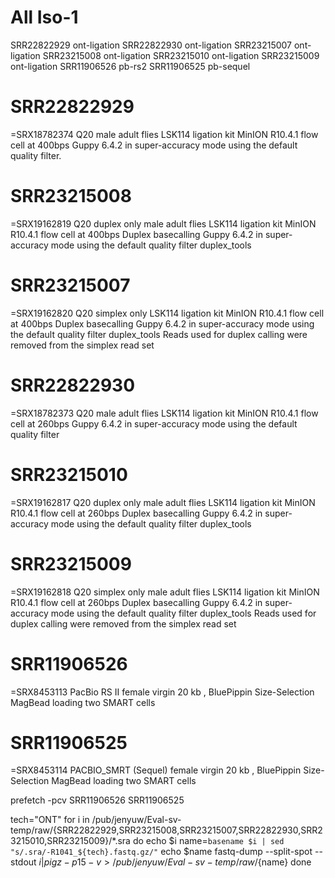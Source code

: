 # All Iso-1 
SRR22822929 ont-ligation
SRR22822930 ont-ligation
SRR23215007 ont-ligation
SRR23215008 ont-ligation
SRR23215010 ont-ligation
SRR23215009 ont-ligation
SRR11906526 pb-rs2
SRR11906525 pb-sequel
# SRR22822929
=SRX18782374
Q20
male adult flies
LSK114 ligation kit
MinION R10.4.1 flow cell at 400bps
Guppy 6.4.2 in super-accuracy mode using the default quality filter.

# SRR23215008
=SRX19162819
Q20
duplex only
male adult flies
LSK114 ligation kit
MinION R10.4.1 flow cell at 400bps
Duplex basecalling
Guppy 6.4.2 in super-accuracy mode using the default quality filter
duplex_tools

# SRR23215007
=SRX19162820
Q20
simplex only
LSK114 ligation kit
MinION R10.4.1 flow cell at 400bps
Duplex basecalling
Guppy 6.4.2 in super-accuracy mode using the default quality filter
duplex_tools
Reads used for duplex calling were removed from the simplex read set

# SRR22822930
=SRX18782373
Q20
male adult flies
LSK114 ligation kit
MinION R10.4.1 flow cell at 260bps
Guppy 6.4.2 in super-accuracy mode using the default quality filter

# SRR23215010
=SRX19162817
Q20
duplex only
male adult flies
LSK114 ligation kit
MinION R10.4.1 flow cell at 260bps
Duplex basecalling
Guppy 6.4.2 in super-accuracy mode using the default quality filter
duplex_tools

# SRR23215009
=SRX19162818
Q20
simplex only
male adult flies
LSK114 ligation kit
MinION R10.4.1 flow cell at 260bps
Duplex basecalling
Guppy 6.4.2 in super-accuracy mode using the default quality filter
duplex_tools
Reads used for duplex calling were removed from the simplex read set

# SRR11906526
=SRX8453113
PacBio RS II
female virgin
20 kb , BluePippin Size-Selection
MagBead loading
two SMART cells

# SRR11906525
=SRX8453114
PACBIO_SMRT (Sequel)
female virgin
20 kb , BluePippin Size-Selection
MagBead loading
two SMART cells


prefetch -pcv SRR11906526 SRR11906525

tech="ONT"
for i in /pub/jenyuw/Eval-sv-temp/raw/{SRR22822929,SRR23215008,SRR23215007,SRR22822930,SRR23215010,SRR23215009}/*.sra
do
echo $i
name=`basename $i | sed "s/.sra/-R1041_${tech}.fastq.gz/"`
echo $name
fastq-dump --split-spot --stdout  $i | pigz -p 15 -v  >/pub/jenyuw/Eval-sv-temp/raw/${name}
done